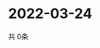 # 2022-03-24
  共 0条

  <!-- BEGIN -->
  <!-- 最后更新时间Thu Mar 24 2022 07:05:48 GMT+0000 (Coordinated Universal Time) -->
  
  <!-- END -->
  
  